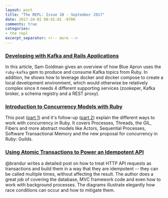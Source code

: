 ```yaml
---
layout: post
title: "The REPL: Issue 38 - September 2017"
date: 2017-10-02 08:41:01 -0700
comments: true
categories:
- the repl
excerpt_separator: <!-- more -->
---
```


### [Developing with Kafka and Rails Applications][ruby_kafka]

In this article, Sam Goldman gives an overview of how Blue Apron uses the `ruby-kafka` gem to produce and consume Kafka topics from Ruby. In addition, he shows how to leverage docker and docker compose to create a local development environment, which would otherwise be relatively complex since it needs 4 different supporting services (zookeper, Kafka broker, a schema registry and a REST proxy).

### [Introduction to Concurrency Models with Ruby][concurrency_1]

This post ([part 1][concurrency_1]) and it's follow-up ([part 2][concurrency_2]) explain the different ways to work with concurrency in Ruby. It covers Processes, Threads, the GIL, Fibers and more abstract models like Actors, Sequential Processes, Software Transactional Memory and the new proposal for concurrency in Ruby: Guilds.

### [Using Atomic Transactions to Power an Idempotent API][atomic]

@brandur writes a detailed post on how to treat HTTP API requests as transactions and build them in a way that they are idempotent -- they can be called multiple times, without affecting the result. The author does a great job of covering the database, MVC framework code and even how to work with background processes. The diagrams illustrate elegantly how race conditions can occur and how to mitigate them.

[ruby_kafka]: https://blog.blueapron.io/developing-with-kafka-and-rails-applications-783799e13489
[concurrency_1]: https://engineering.universe.com/introduction-to-concurrency-models-with-ruby-part-i-550d0dbb970
[concurrency_2]: https://engineering.universe.com/introduction-to-concurrency-models-with-ruby-part-ii-c39c7e612bed
[atomic]: https://brandur.org/http-transactions
